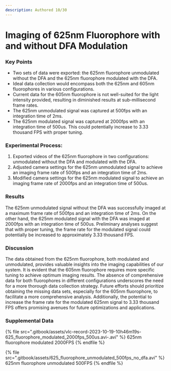 ```yaml
---
description: Authored 10/30
---
```


# Imaging of 625nm Fluorophore with and without DFA Modulation

### **Key Points**

* Two sets of data were exported: the 625nm fluorophore unmodulated without the DFA and the 625nm fluorophore modulated with the DFA.
* Ideal data collection would encompass both the 625nm and 605nm fluorophores in various configurations.
* Current data for the 605nm fluorophore is not well-suited for the light intensity provided, resulting in diminished results at sub-millisecond frame rates.
* The 625nm unmodulated signal was captured at 500fps with an integration time of 2ms.
* The 625nm modulated signal was captured at 2000fps with an integration time of 500us. This could potentially increase to 3.33 thousand FPS with proper tuning.

### **Experimental Process:**

1. Exported videos of the 625nm fluorophore in two configurations: unmodulated without the DFA and modulated with the DFA.
2. Adjusted camera settings for the 625nm unmodulated signal to achieve an imaging frame rate of 500fps and an integration time of 2ms.
3. Modified camera settings for the 625nm modulated signal to achieve an imaging frame rate of 2000fps and an integration time of 500us.

### **Results**&#x20;

The 625nm unmodulated signal without the DFA was successfully imaged at a maximum frame rate of 500fps and an integration time of 2ms. On the other hand, the 625nm modulated signal with the DFA was imaged at 2000fps with an integration time of 500us. Preliminary analyses suggest that with proper tuning, the frame rate for the modulated signal could potentially be increased to approximately 3.33 thousand FPS.

### **Discussion**&#x20;

The data obtained from the 625nm fluorophore, both modulated and unmodulated, provides valuable insights into the imaging capabilities of our system. It is evident that the 605nm fluorophore requires more specific tuning to achieve optimum imaging results. The absence of comprehensive data for both fluorophores in different configurations underscores the need for a more thorough data collection strategy. Future efforts should prioritize obtaining the missing data sets, especially for the 605nm fluorophore, to facilitate a more comprehensive analysis. Additionally, the potential to increase the frame rate for the modulated 625nm signal to 3.33 thousand FPS offers promising avenues for future optimizations and applications.

### Supplemental Data

{% file src=".gitbook/assets/vlc-record-2023-10-19-10h46m19s-625_fluorophore_modulated_2000fps_500us.avi-.avi" %}
625nm fluorophore modulated 2000FPS
{% endfile %}

{% file src=".gitbook/assets/625_fluorophore_unmodulated_500fps_no_dfa.avi" %}
625nm fluorophore unmodulated 500FPS
{% endfile %}
